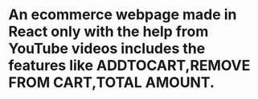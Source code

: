# An ecommerce webpage made in React only with the help from YouTube videos includes the features like ADDTOCART,REMOVE FROM CART,TOTAL AMOUNT.
